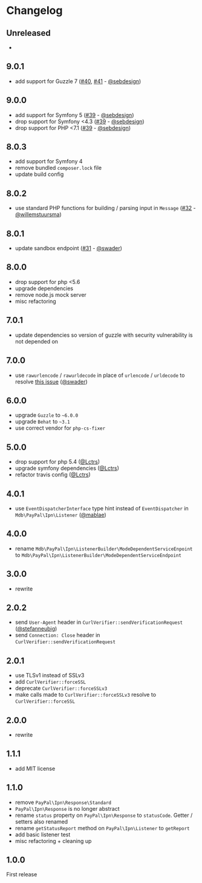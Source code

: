 # Changelog

## Unreleased

- 

## 9.0.1

- add support for Guzzle 7 ([#40](https://github.com/mike182uk/paypal-ipn-listener/pull/40), [#41](https://github.com/mike182uk/paypal-ipn-listener/pull/41) - [@sebdesign](https://github.com/sebdesign))

## 9.0.0

- add support for Symfony 5 ([#39](https://github.com/mike182uk/paypal-ipn-listener/pull/39) - [@sebdesign](https://github.com/sebdesign))
- drop support for Symfony <4.3 ([#39](https://github.com/mike182uk/paypal-ipn-listener/pull/39) - [@sebdesign](https://github.com/sebdesign))
- drop support for PHP <7.1 ([#39](https://github.com/mike182uk/paypal-ipn-listener/pull/39) - [@sebdesign](https://github.com/sebdesign))

## 8.0.3

- add support for Symfony 4
- remove bundled `composer.lock` file
- update build config

## 8.0.2

- use standard PHP functions for building / parsing input in `Message` ([#32](https://github.com/mike182uk/paypal-ipn-listener/pull/32) - [@willemstuursma](https://github.com/willemstuursma))

## 8.0.1

- update sandbox endpoint ([#31](https://github.com/mike182uk/paypal-ipn-listener/pull/31) - [@swader](https://github.com/Swader))

## 8.0.0

- drop support for php <5.6
- upgrade dependencies
- remove node.js mock server
- misc refactoring

## 7.0.1

- update dependencies so version of guzzle with security vulnerability is not depended on

## 7.0.0

- use `rawurlencode` / `rawurldecode` in place of `urlencode` / `urldecode` to resolve [this issue](https://github.com/paypal/ipn-code-samples/issues/51) ([@swader](https://github.com/Swader))

## 6.0.0

- upgrade `Guzzle` to `~6.0.0`
- upgrade `Behat` to `~3.1`
- use correct vendor for `php-cs-fixer`

## 5.0.0

- drop support for php 5.4 ([@Lctrs](https://github.com/Lctrs))
- upgrade symfony dependencies ([@Lctrs](https://github.com/Lctrs))
- refactor travis config ([@Lctrs](https://github.com/Lctrs))

## 4.0.1

- use `EventDispatcherInterface` type hint instead of `EventDispatcher` in `Mdb\PayPal\Ipn\Listener` ([@mablae](https://github.com/mablae))

## 4.0.0

- rename `Mdb\PayPal\Ipn\ListenerBuilder\ModeDependentServiceEnpoint` to `Mdb\PayPal\Ipn\ListenerBuilder\ModeDependentServiceEndpoint`

## 3.0.0

- rewrite

## 2.0.2

- send `User-Agent` header in `CurlVerifier::sendVerificationRequest` ([@stefanneubig](https://github.com/stefanneubig))
- send `Connection: Close` header in `CurlVerifier::sendVerificationRequest`

## 2.0.1

- use TLSv1 instead of SSLv3
- add `CurlVerifier::forceSSL`
- deprecate `CurlVerifier::forceSSLv3`
- make calls made to `CurlVerifier::forceSSLv3` resolve to `CurlVerifier::forceSSL`

## 2.0.0

- rewrite

## 1.1.1

- add MIT license

## 1.1.0

- remove `PayPal\Ipn\Response\Standard`
- `PayPal\Ipn\Response` is no longer abstract
- rename `status` property on `PayPal\Ipn\Response` to `statusCode`. Getter / setters also renamed
- rename `getStatusReport` method on `PayPal\Ipn\Listener` to `getReport`
- add basic listener test
- misc refactoring + cleaning up

## 1.0.0

First release
